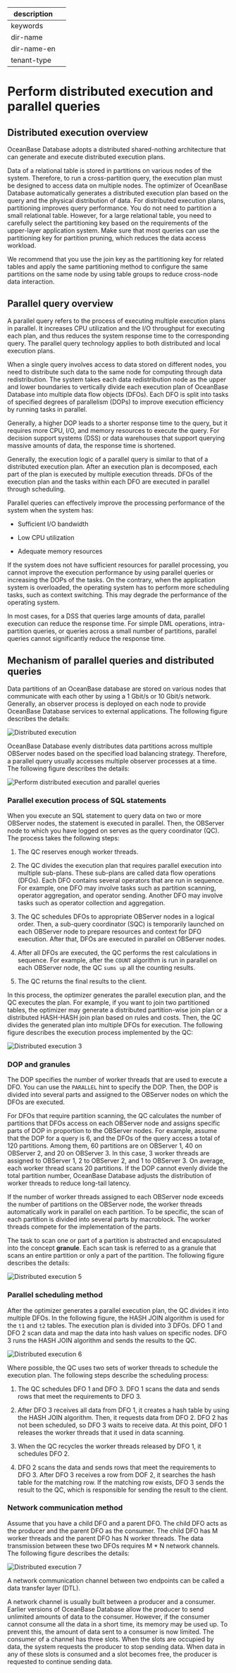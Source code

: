 |description||
|---|---|
|keywords||
|dir-name||
|dir-name-en||
|tenant-type||

# Perform distributed execution and parallel queries

## Distributed execution overview

OceanBase Database adopts a distributed shared-nothing architecture that can generate and execute distributed execution plans.

Data of a relational table is stored in partitions on various nodes of the system. Therefore, to run a cross-partition query, the execution plan must be designed to access data on multiple nodes. The optimizer of OceanBase Database automatically generates a distributed execution plan based on the query and the physical distribution of data. For distributed execution plans, partitioning improves query performance. You do not need to partition a small relational table. However, for a large relational table, you need to carefully select the partitioning key based on the requirements of the upper-layer application system. Make sure that most queries can use the partitioning key for partition pruning, which reduces the data access workload.

We recommend that you use the join key as the partitioning key for related tables and apply the same partitioning method to configure the same partitions on the same node by using table groups to reduce cross-node data interaction.

## Parallel query overview

A parallel query refers to the process of executing multiple execution plans in parallel. It increases CPU utilization and the I/O throughput for executing each plan, and thus reduces the system response time to the corresponding query. The parallel query technology applies to both distributed and local execution plans.

When a single query involves access to data stored on different nodes, you need to distribute such data to the same node for computing through data redistribution. The system takes each data redistribution node as the upper and lower boundaries to vertically divide each execution plan of OceanBase Database into multiple data flow objects (DFOs). Each DFO is split into tasks of specified degrees of parallelism (DOPs) to improve execution efficiency by running tasks in parallel.

Generally, a higher DOP leads to a shorter response time to the query, but it requires more CPU, I/O, and memory resources to execute the query. For decision support systems (DSS) or data warehouses that support querying massive amounts of data, the response time is shortened.

Generally, the execution logic of a parallel query is similar to that of a distributed execution plan. After an execution plan is decomposed, each part of the plan is executed by multiple execution threads. DFOs of the execution plan and the tasks within each DFO are executed in parallel through scheduling.

Parallel queries can effectively improve the processing performance of the system when the system has:

* Sufficient I/O bandwidth

* Low CPU utilization

* Adequate memory resources

If the system does not have sufficient resources for parallel processing, you cannot improve the execution performance by using parallel queries or increasing the DOPs of the tasks. On the contrary, when the application system is overloaded, the operating system has to perform more scheduling tasks, such as context switching. This may degrade the performance of the operating system.

In most cases, for a DSS that queries large amounts of data, parallel execution can reduce the response time. For simple DML operations, intra-partition queries, or queries across a small number of partitions, parallel queries cannot significantly reduce the response time.

## Mechanism of parallel queries and distributed queries

Data partitions of an OceanBase database are stored on various nodes that communicate with each other by using a 1 Gbit/s or 10 Gbit/s network. Generally, an observer process is deployed on each node to provide OceanBase Database services to external applications. The following figure describes the details:

![Distributed execution](https://obbusiness-private.oss-cn-shanghai.aliyuncs.com/doc/img/observer-enterprise/V4.2.1/700.reference/100.oceanbase-database-concepts/700.user-interface-and-query-language/100.distributed-execution-and-parallel-query_sql/1.parallel_query1.png)

OceanBase Database evenly distributes data partitions across multiple OBServer nodes based on the specified load balancing strategy. Therefore, a parallel query usually accesses multiple observer processes at a time. The following figure describes the details:

![Perform distributed execution and parallel queries](https://obbusiness-private.oss-cn-shanghai.aliyuncs.com/doc/img/observer-enterprise/V4.2.1/EN_US/700.reference/100.oceanbase-database-concepts/%E5%86%85%E6%A0%B816-2.png)

### Parallel execution process of SQL statements

When you execute an SQL statement to query data on two or more OBServer nodes, the statement is executed in parallel. Then, the OBServer node to which you have logged on serves as the query coordinator (QC). The process takes the following steps:

1. The QC reserves enough worker threads.

2. The QC divides the execution plan that requires parallel execution into multiple sub-plans. These sub-plans are called data flow operations (DFOs). Each DFO contains several operators that are run in sequence. For example, one DFO may involve tasks such as partition scanning, operator aggregation, and operator sending. Another DFO may involve tasks such as operator collection and aggregation.

3. The QC schedules DFOs to appropriate OBServer nodes in a logical order. Then, a sub-query coordinator (SQC) is temporarily launched on each OBServer node to prepare resources and context for DFO execution. After that, DFOs are executed in parallel on OBServer nodes.

4. After all DFOs are executed, the QC performs the rest calculations in sequence. For example, after the `COUNT` algorithm is run in parallel on each OBServer node, the QC `sums up` all the counting results.

5. The QC returns the final results to the client.

In this process, the optimizer generates the parallel execution plan, and the QC executes the plan. For example, if you want to join two partitioned tables, the optimizer may generate a distributed partition-wise join plan or a distributed HASH-HASH join plan based on rules and costs. Then, the QC divides the generated plan into multiple DFOs for execution. The following figure describes the execution process implemented by the QC:

![Distributed execution 3](https://obbusiness-private.oss-cn-shanghai.aliyuncs.com/doc/img/observer-enterprise/V4.2.1/EN_US/700.reference/100.oceanbase-database-concepts/%E5%86%85%E6%A0%B816-3.png)

### DOP and granules

The DOP specifies the number of worker threads that are used to execute a DFO. You can use the `PARALLEL` hint to specify the DOP. Then, the DOP is divided into several parts and assigned to the OBServer nodes on which the DFOs are executed.

For DFOs that require partition scanning, the QC calculates the number of partitions that DFOs access on each OBServer node and assigns specific parts of DOP in proportion to the OBServer nodes. For example, assume that the DOP for a query is 6, and the DFOs of the query access a total of 120 partitions. Among them, 60 partitions are on OBServer 1, 40 on OBServer 2, and 20 on OBServer 3. In this case, 3 worker threads are assigned to OBServer 1, 2 to OBServer 2, and 1 to OBServer 3. On average, each worker thread scans 20 partitions. If the DOP cannot evenly divide the total partition number, OceanBase Database adjusts the distribution of worker threads to reduce long-tail latency.

If the number of worker threads assigned to each OBServer node exceeds the number of partitions on the OBServer node, the worker threads automatically work in parallel on each partition. To be specific, the scan of each partition is divided into several parts by macroblock. The worker threads compete for the implementation of the parts.

The task to scan one or part of a partition is abstracted and encapsulated into the concept **granule**. Each scan task is referred to as a granule that scans an entire partition or only a part of the partition. The following figure describes the details:

![Distributed execution 5](https://obbusiness-private.oss-cn-shanghai.aliyuncs.com/doc/img/observer-enterprise/V4.2.1/700.reference/100.oceanbase-database-concepts/700.user-interface-and-query-language/100.distributed-execution-and-parallel-query_sql/4.parallel_query4.png)

### Parallel scheduling method

After the optimizer generates a parallel execution plan, the QC divides it into multiple DFOs. In the following figure, the HASH JOIN algorithm is used for the `t1` and `t2` tables. The execution plan is divided into 3 DFOs. DFO 1 and DFO 2 scan data and map the data into hash values on specific nodes. DFO 3 runs the HASH JOIN algorithm and sends the results to the QC.

![Distributed execution 6](https://obbusiness-private.oss-cn-shanghai.aliyuncs.com/doc/img/observer-enterprise/V4.2.1/700.reference/100.oceanbase-database-concepts/700.user-interface-and-query-language/100.distributed-execution-and-parallel-query_sql/5.parallel_query5.png)

Where possible, the QC uses two sets of worker threads to schedule the execution plan. The following steps describe the scheduling process:

1. The QC schedules DFO 1 and DFO 3. DFO 1 scans the data and sends rows that meet the requirements to DFO 3.

2. After DFO 3 receives all data from DFO 1, it creates a hash table by using the HASH JOIN algorithm. Then, it requests data from DFO 2. DFO 2 has not been scheduled, so DFO 3 waits to receive data. At this point, DFO 1 releases the worker threads that it used in data scanning.

3. When the QC recycles the worker threads released by DFO 1, it schedules DFO 2.

4. DFO 2 scans the data and sends rows that meet the requirements to DFO 3. After DFO 3 receives a row from DOF 2, it searches the hash table for the matching row. If the matching row exists, DFO 3 sends the result to the QC, which is responsible for sending the result to the client.

### Network communication method

Assume that you have a child DFO and a parent DFO. The child DFO acts as the producer and the parent DFO as the consumer. The child DFO has M worker threads and the parent DFO has N worker threads. The data transmission between these two DFOs requires M * N network channels. The following figure describes the details:

![Distributed execution 7](https://obbusiness-private.oss-cn-shanghai.aliyuncs.com/doc/img/observer-enterprise/V4.2.1/700.reference/100.oceanbase-database-concepts/700.user-interface-and-query-language/100.distributed-execution-and-parallel-query_sql/6.Network_communication_methods.png)

A network communication channel between two endpoints can be called a data transfer layer (DTL).

A network channel is usually built between a producer and a consumer. Earlier versions of OceanBase Database allow the producer to send unlimited amounts of data to the consumer. However, if the consumer cannot consume all the data in a short time, its memory may be used up. To prevent this, the amount of data sent to a consumer is now limited. The consumer of a channel has three slots. When the slots are occupied by data, the system requests the producer to stop sending data. When data in any of these slots is consumed and a slot becomes free, the producer is requested to continue sending data.
